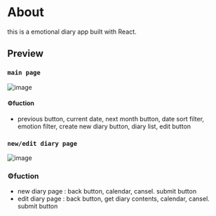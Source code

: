 # About

this is a emotional diary app built with React.

## Preview
### `main page`
![image](https://user-images.githubusercontent.com/107835019/205441608-43a5f498-d9bf-40dd-b16f-2e3a3078cd75.png)
#### ⚙️fuction 
 - previous button, current date, next month button, date sort filter, emotion filter, create new diary button, diary list, edit button
 
 
### `new/edit diary page`
![image](https://user-images.githubusercontent.com/107835019/205441966-c50f71ef-7ed0-47ff-afa3-3531f9a857d9.png)
### ⚙️fuction
 - new diary page : back button, calendar, cansel. submit button
 - edit diary page : back button, get diary contents, calendar, cansel. submit button
